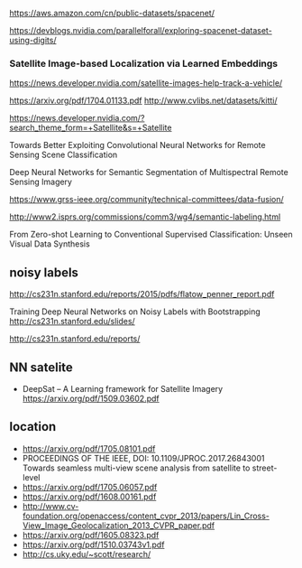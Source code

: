 https://aws.amazon.com/cn/public-datasets/spacenet/

https://devblogs.nvidia.com/parallelforall/exploring-spacenet-dataset-using-digits/

### Satellite Image-based Localization via Learned Embeddings
https://news.developer.nvidia.com/satellite-images-help-track-a-vehicle/

https://arxiv.org/pdf/1704.01133.pdf
http://www.cvlibs.net/datasets/kitti/


https://news.developer.nvidia.com/?search_theme_form=+Satellite&s=+Satellite


Towards Better Exploiting Convolutional Neural Networks for Remote Sensing Scene Classification

Deep Neural Networks for Semantic Segmentation of Multispectral Remote Sensing Imagery

https://www.grss-ieee.org/community/technical-committees/data-fusion/

http://www2.isprs.org/commissions/comm3/wg4/semantic-labeling.html

From Zero-shot Learning to Conventional Supervised Classification: Unseen Visual Data Synthesis


## noisy labels
http://cs231n.stanford.edu/reports/2015/pdfs/flatow_penner_report.pdf

Training Deep Neural Networks on Noisy Labels with Bootstrapping
http://cs231n.stanford.edu/slides/

http://cs231n.stanford.edu/reports/


## NN satelite
* DeepSat – A Learning framework for Satellite Imagery  https://arxiv.org/pdf/1509.03602.pdf

## location
* https://arxiv.org/pdf/1705.08101.pdf 
* PROCEEDINGS OF THE IEEE, DOI: 10.1109/JPROC.2017.26843001 Towards seamless multi-view scene analysis from satellite to street-level
* https://arxiv.org/pdf/1705.06057.pdf 
* https://arxiv.org/pdf/1608.00161.pdf
* http://www.cv-foundation.org/openaccess/content_cvpr_2013/papers/Lin_Cross-View_Image_Geolocalization_2013_CVPR_paper.pdf
* https://arxiv.org/pdf/1605.08323.pdf
* https://arxiv.org/pdf/1510.03743v1.pdf
* http://cs.uky.edu/~scott/research/

